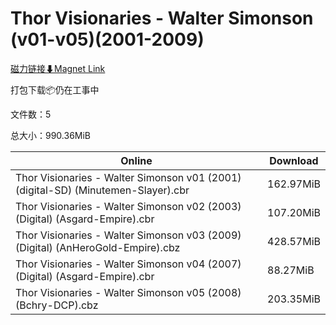# Thor Visionaries - Walter Simonson (v01-v05)(2001-2009)

[磁力链接⬇Magnet Link](magnet:?xt=urn:btih:b25b7df0ecf7fab0d176082f1e01a1cd48fe1ff6&dn=Thor%20Visionaries%20-%20Walter%20Simonson%20%28v01-v05%29%282001-2009%29)

打包下载📦仍在工事中

文件数：5

总大小：990.36MiB

Online | Download
--- | ---
Thor Visionaries - Walter Simonson v01 (2001) (digital-SD) (Minutemen-Slayer).cbr | 162.97MiB
Thor Visionaries - Walter Simonson v02 (2003) (Digital) (Asgard-Empire).cbr | 107.20MiB
Thor Visionaries - Walter Simonson v03 (2009) (Digital) (AnHeroGold-Empire).cbz | 428.57MiB
Thor Visionaries - Walter Simonson v04 (2007) (Digital) (Asgard-Empire).cbr | 88.27MiB
Thor Visionaries - Walter Simonson v05 (2008) (Bchry-DCP).cbz | 203.35MiB